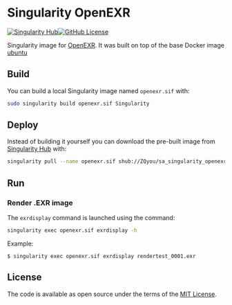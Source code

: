# Singularity OpenEXR

[![Singularity Hub](https://www.singularity-hub.org/static/img/hosted-singularity--hub-%23e32929.svg)](https://singularity-hub.org/collections/2500)[![GitHub License](https://img.shields.io/badge/license-MIT-green.svg)](https://opensource.org/licenses/MIT)

Singularity image for [OpenEXR]. It was built on top of the base Docker image [ubuntu](https://hub.docker.com/_/ubuntu)

## Build

You can build a local Singularity image named `openexr.sif` with:

```sh
sudo singularity build openexr.sif Singularity
```

## Deploy

Instead of building it yourself you can download the pre-built image from [Singularity Hub](https://www.singularity-hub.org) with:

```sh
singularity pull --name openexr.sif shub://ZQyou/sa_singularity_openexr
```

## Run

### Render .EXR image

The `exrdisplay` command is launched using the command:

```sh
singularity exec openexr.sif exrdisplay -h
```

Example:

```console
$ singularity exec openexr.sif exrdisplay rendertest_0001.exr
```

## License

The code is available as open source under the terms of the [MIT License].

[OpenEXR]: http://www.openexr.com/
[MIT License]: http://opensource.org/licenses/MIT
